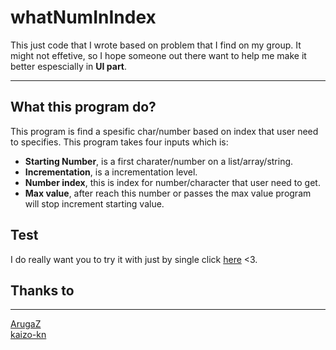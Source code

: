 # whatNumInIndex
This just code that I wrote based on problem that I find on my group. It might not effetive, so I hope someone out there want to help me make it better espescially in <b>UI part</b>.
<hr>
<h2>What this program do?</h2>
This program is find a spesific char/number based on index that user need to specifies.
This program takes four inputs which is:
<ul>
  <li><strong>Starting Number</strong>, is a first charater/number on a list/array/string.</li>
  <li><strong>Incrementation</strong>, is a incrementation level.</li>
  <li><strong>Number index</strong>, this is index for number/character that user need to get.</li>
  <li><strong>Max value</strong>, after reach this number or passes the max value program will stop increment starting value.</li>
</ul>
<h2>Test</h2>
I do really want you to try it with just by single click <a href="https://whatnuminindex.khubayan.repl.co" target="_blank">here</a> <3.
<h2>Thanks to</h2>
<hr>
<a href="https://github.com/ArugaZ" target="blank">ArugaZ</a>
<br>
<a href="https://github.com/kaizo-kn" target="blank">kaizo-kn</a>
